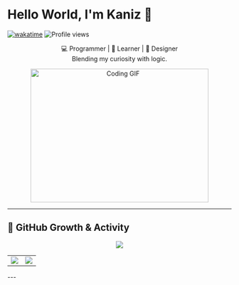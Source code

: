 # Hello World, I'm Kaniz 👋

[![wakatime](https://wakatime.com/badge/user/82f42c29-ecd4-4d2f-aac5-d42b01413a94.svg)](https://wakatime.com/@82f42c29-ecd4-4d2f-aac5-d42b01413a94)
![Profile views](https://komarev.com/ghpvc/?username=kaniz-codes&label=Profile%20views&color=6c63ff&style=flat)

<p align="center">
  💻 Programmer | 🚀 Learner | 🎨 Designer 
  <br>
  Blending my curiosity with logic.
</p>

<div align="center">
  <img alt="Coding GIF" src="https://github.com/arsentieva/arsentieva/blob/main/code.gif?raw=true" width="400" height="300" />
</div>

---
## 🌱 GitHub Growth & Activity
<!-- 🌿 Streak Tracker -->
<p align="center">
   <img src="https://github-readme-streak-stats.herokuapp.com/?user=kaniz-codes&theme=highcontrast" />
</p>

<!-- 🍂 Profile Details + Languages -->
<table align="center">
  <tr>
    <td align="center">
      <img src="https://github-profile-summary-cards.vercel.app/api/cards/profile-details?username=kaniz-codes&theme=gruvbox" />
    </td>
    <td align="center">
      <img src="https://github-profile-summary-cards.vercel.app/api/cards/most-commit-language?username=kaniz-codes&theme=gruvbox" />
    </td>
  </tr>
</table>

  </div>
---


<!-- Kaniz Fatema -->
